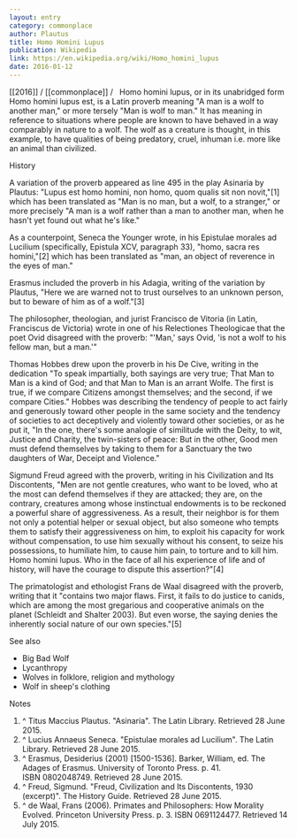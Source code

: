 ```yaml
---
layout: entry
category: commonplace
author: Plautus
title: Homo Homini Lupus
publication: Wikipedia
link: https://en.wikipedia.org/wiki/Homo_homini_lupus
date: 2016-01-12
---
```


[[2016]] / [[commonplace]] / 
 
Homo homini lupus, or in its unabridged form Homo homini lupus est, is a Latin proverb meaning "A man is a wolf to another man," or more tersely "Man is wolf to man." It has meaning in reference to situations where people are known to have behaved in a way comparably in nature to a wolf. The wolf as a creature is thought, in this example, to have qualities of being predatory, cruel, inhuman i.e. more like an animal than civilized.


History

A variation of the proverb appeared as line 495 in the play Asinaria by Plautus: "Lupus est homo homini, non homo, quom qualis sit non novit,"[1] which has been translated as "Man is no man, but a wolf, to a stranger," or more precisely "A man is a wolf rather than a man to another man, when he hasn't yet found out what he's like."

As a counterpoint, Seneca the Younger wrote, in his Epistulae morales ad Lucilium (specifically, Epistula XCV, paragraph 33), "homo, sacra res homini,"[2] which has been translated as "man, an object of reverence in the eyes of man."

Erasmus included the proverb in his Adagia, writing of the variation by Plautus, "Here we are warned not to trust ourselves to an unknown person, but to beware of him as of a wolf."[3]

The philosopher, theologian, and jurist Francisco de Vitoria (in Latin, Franciscus de Victoria) wrote in one of his Relectiones Theologicae that the poet Ovid disagreed with the proverb: "'Man,' says Ovid, 'is not a wolf to his fellow man, but a man.'"

Thomas Hobbes drew upon the proverb in his De Cive, writing in the dedication "To speak impartially, both sayings are very true; That Man to Man is a kind of God; and that Man to Man is an arrant Wolfe. The first is true, if we compare Citizens amongst themselves; and the second, if we compare Cities." Hobbes was describing the tendency of people to act fairly and generously toward other people in the same society and the tendency of societies to act deceptively and violently toward other societies, or as he put it, "In the one, there's some analogie of similitude with the Deity, to wit, Justice and Charity, the twin-sisters of peace: But in the other, Good men must defend themselves by taking to them for a Sanctuary the two daughters of War, Deceipt and Violence."

Sigmund Freud agreed with the proverb, writing in his Civilization and Its Discontents, "Men are not gentle creatures, who want to be loved, who at the most can defend themselves if they are attacked; they are, on the contrary, creatures among whose instinctual endowments is to be reckoned a powerful share of aggressiveness. As a result, their neighbor is for them not only a potential helper or sexual object, but also someone who tempts them to satisfy their aggressiveness on him, to exploit his capacity for work without compensation, to use him sexually without his consent, to seize his possessions, to humiliate him, to cause him pain, to torture and to kill him. Homo homini lupus. Who in the face of all his experience of life and of history, will have the courage to dispute this assertion?"[4]

The primatologist and ethologist Frans de Waal disagreed with the proverb, writing that it "contains two major flaws. First, it fails to do justice to canids, which are among the most gregarious and cooperative animals on the planet (Schleidt and Shalter 2003). But even worse, the saying denies the inherently social nature of our own species."[5]

See also
* Big Bad Wolf
* Lycanthropy
* Wolves in folklore, religion and mythology
* Wolf in sheep's clothing

Notes 
1. ^ Titus Maccius Plautus. "Asinaria". The Latin Library. Retrieved 28 June 2015.
2. ^ Lucius Annaeus Seneca. "Epistulae morales ad Lucilium". The Latin Library. Retrieved 28 June 2015.
3. ^ Erasmus, Desiderius (2001) [1500-1536]. Barker, William, ed. The Adages of Erasmus. University of Toronto Press. p. 41. ISBN 0802048749. Retrieved 28 June 2015.
4. ^ Freud, Sigmund. "Freud, Civilization and Its Discontents, 1930 (excerpt)". The History Guide. Retrieved 28 June 2015.
5. ^ de Waal, Frans (2006). Primates and Philosophers: How Morality Evolved. Princeton University Press. p. 3. ISBN 0691124477. Retrieved 14 July 2015.